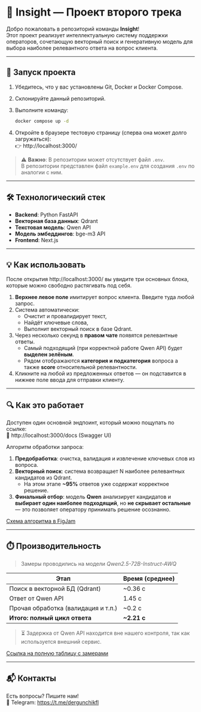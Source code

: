 # 🧠 Insight — Проект второго трека

Добро пожаловать в репозиторий команды **Insight**!  
Этот проект реализует интеллектуальную систему поддержки операторов, сочетающую векторный поиск и генеративную модель для выбора наиболее релевантного ответа на вопрос клиента.

---

## 🚀 Запуск проекта

1. Убедитесь, что у вас установлены Git, Docker и Docker Compose.
2. Склонируйте данный репозиторий.
3. Выполните команду:

    ```bash
    docker compose up -d
    ```

4. Откройте в браузере тестовую страницу (сперва она может долго загружаться):  
   👉 http://localhost:3000/

> ⚠️ **Важно**: В репозитории может отсутствует файл `.env`.  
> В репозитории представлен файл `example.env` для создания `.env` по аналогии с ним.

---

## 🛠️ Технологический стек

- **Backend**: Python FastAPI
- **Векторная база данных**: Qdrant
- **Текстовая модель**: Qwen API
- **Модель эмбеддингов**: bge-m3 API
- **Frontend**: Next.js

---

## 💡 Как использовать

После открытия http://localhost:3000/ вы увидите три основных блока, которые можно свободно растягивать под себя.

1. **Верхнее левое поле** имитирует вопрос клиента. Введите туда любой запрос.
2. Система автоматически:
   - Очистит и провалидирует текст,
   - Найдёт ключевые слова,
   - Выполнит векторный поиск в базе Qdrant.
3. Через несколько секунд в **правом чате** появятся релевантные ответы.
   - Самый подходящий (при корректной работе Qwen API) будет **выделен зелёным**.
   - Рядом отображаются **категория и подкатегория** вопроса а также **score** относительной релевантности.
4. Кликните на любой из предложенных ответов — он подставится в нижнее поле ввода для отправки клиенту.

---

## 🔍 Как это работает

Доступен один основной эндпоинт, который можно пощупать по ссылке:  
🔗 http://localhost:3000/docs (Swagger UI)

Алгоритм обработки запроса:

1. **Предобработка**: очистка, валидация и извлечение ключевых слов из вопроса.
2. **Векторный поиск**: система возвращает N наиболее релевантных кандидатов из Qdrant.
   - На этом этапе **~95%** ответов уже содержат корректное решение.
3. **Финальный отбор**: модель **Qwen** анализирует кандидатов и **выбирает один наиболее подходящий**, но **не скрывает остальные** — это позволяет оператору принимать решение осознанно.

[Схема алгоритма в FigJam](https://www.figma.com/board/UnwvSzVtuf6XHO3TIumzgc/Untitled?node-id=0-1&p=f)

---

## ⏱️ Производительность

> Замеры проводились на модели *Qwen2.5-72B-Instruct-AWQ*

| Этап                              | Время (среднее) |
|----------------------------------|-----------------|
| Поиск в векторной БД (Qdrant)    | ~0.36 с     |
| Ответ от Qwen API                | 1.45 с         |
| Прочая обработка (валидация и т.п.) | ~0.2 с          |
| **Итого: полный цикл ответа**    | **~2.21 с** |

> ⏳ Задержка от Qwen API находится вне нашего контроля, так как используется внешний сервис.

[Ссылка на полную таблицу с замерами](https://docs.google.com/spreadsheets/d/1o8D8lR4e3gazHqBOwLk2kkxofgAwdEjZSnYJXCxfA6s/edit?usp=sharing)

---

## 📬 Контакты

Есть вопросы? Пишите нам!  
💬 Telegram: https://t.me/dergunchikfl
